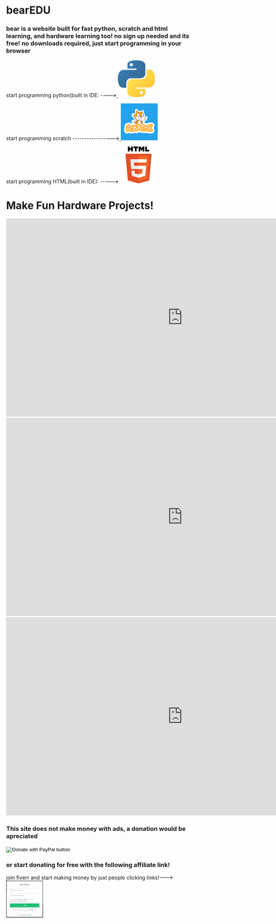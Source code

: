 # bearEDU
<html>
<body background="depositphotos_52533505-stock-illustration-neutral-background.jpg">
</body>
</html>
<html>
  <h3>bear is a website built for fast python, scratch and html learning, and hardware learning too! no sign up needed and its free! no downloads required, just start programming in your browser</h3>
</html>

<html>
<body>
<p>
start programming python(built in IDE: ----><a href="https://pycommunity30.github.io/codeedupython/">
<img border="0" alt="W3Schools" src="pythonimage.jpg" width="100" height="100">
</a>
</p>
</body>
</html>

<html>
<body>
<p>
start programming scratch -----------------><a href="https://pycommunity30.github.io/codeedupython/">
<img border="0" alt="W3Schools" src="0bdbd10ab2fa7096299f7c78e1ac55f5.png" width="100" height="100">
</a>
</p>
</body>
</html>

<html>
<body>
<p>
 start programming HTML(built in IDE): -----> <a href="https://www.w3schools.com">
<img border="0" alt="W3Schools" src="htmlimage.png" width="100" height="100">
</a>
</p>
</body>
</html>
<h1>Make Fun Hardware Projects!</h1>
<iframe width="956" height="538" src="https://www.youtube.com/embed/Ci_MoEYsrx0" frameborder="0" allow="accelerometer; autoplay; clipboard-write; encrypted-media; gyroscope; picture-in-picture" allowfullscreen></iframe>
<iframe width="956" height="538" src="https://www.youtube.com/embed/TXpTyGEQxG4" frameborder="0" allow="accelerometer; autoplay; clipboard-write; encrypted-media; gyroscope; picture-in-picture" allowfullscreen></iframe>
<iframe width="956" height="538" src="https://www.youtube.com/embed/iqiBcS4kRxg" frameborder="0" allow="accelerometer; autoplay; clipboard-write; encrypted-media; gyroscope; picture-in-picture" allowfullscreen></iframe>
<h3>This site does not make money with ads, a donation would be apreciated</h3>
<form action="https://www.paypal.com/donate" method="post" target="_top">
  <input type="hidden" name="cmd" value="_donations" />
  <input type="hidden" name="business" value="llamanado@gmail.com" />
  <input type="hidden" name="currency_code" value="CAD" />
  <input type="image" src="https://www.paypalobjects.com/en_US/i/btn/btn_donateCC_LG.gif" border="0" name="submit" title="PayPal - The safer, easier way to pay online!"  alt="Donate with PayPal button" />
  <img alt="" border="0" src="https://www.paypal.com/en_CA/i/scr/pixel.gif" width="3" height="3" />
  </form>
  <h3>or start donating for free with the following affiliate link!</h3>
<html>
<body>
<p>
join fiverr and start making money by just people clicking links!---><a href="https://track.fiverr.com/visit/?bta=176920&brand=fiverrhybrid">
<img border="0" alt="W3Schools" src="Choose-a-username-for-your-Fiverr-account.jpg" width="100" height="100">
</a>
</p>
</body>
</html>
